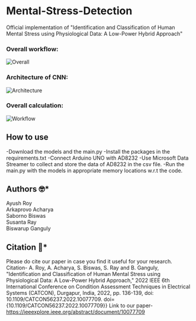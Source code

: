 # Mental-Stress-Detection

Official implementation of "Identification and Classification of Human Mental Stress using Physiological Data: A Low-Power Hybrid Approach"

### Overall workflow:
![Overall](https://user-images.githubusercontent.com/94052139/201930316-52fe158d-3e57-4eca-b627-480ea1175c4c.png)
### Architecture of CNN:
![Architecture](https://user-images.githubusercontent.com/94052139/201930421-dcb5587f-d92f-454e-82a7-a3a645454c59.png)
### Overall calculation:
![Workflow](https://user-images.githubusercontent.com/94052139/201930600-e6a58246-40bf-4fc8-acdb-8b0abdfd4cd3.png)

## How to use
-Download the models and the main.py
-Install the packages in the requirements.txt
-Connect Arduino UNO with AD8232
-Use Microsoft Data Streamer to collect and store the data of AD8232 in the csv file.
-Run the main.py with the models in appropriate memory locations w.r.t the code.

## Authors :nerd_face:*
Ayush Roy<br/>
Arkaprovo Acharya<br/>
Saborno Biswas<br/>
Susanta Ray<br/>
Biswarup Ganguly<br/>

## Citation :thinking:*
Please do cite our paper in case you find it useful for your research.
Citation-
A. Roy, A. Acharya, S. Biswas, S. Ray and B. Ganguly, "Identification and Classification of Human Mental Stress using Physiological Data: A Low-Power Hybrid Approach," 2022 IEEE 6th International Conference on Condition Assessment Techniques in Electrical Systems (CATCON), Durgapur, India, 2022, pp. 136-139, doi: 10.1109/CATCON56237.2022.10077709.
  doi={10.1109/CATCON56237.2022.10077709}}
Link to our paper- 
https://ieeexplore.ieee.org/abstract/document/10077709
